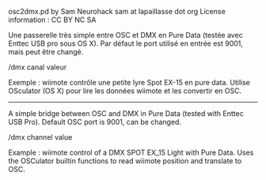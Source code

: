osc2dmx.pd
by Sam Neurohack
sam at lapaillasse dot org
License information : CC BY NC SA

Une passerelle très simple entre OSC et DMX en Pure Data (testée avec Enttec USB pro sous OS X).
Par défaut le port utilisé en entrée est 9001, mais peut être changé. 

/dmx canal valeur

Exemple : wiimote contrôle une petite lyre Spot EX-15 en pure data. Utilise OSculator (OS X) pour lire les données wiimote et les convertir en OSC.

---------------------------------------------------------------------------------------

A simple bridge between OSC and DMX in Pure Data (tested with Enttec USB Pro). 
Default OSC port is 9001, can be changed. 

/dmx channel value

Example : wiimote control of a DMX SPOT EX_15 Light with Pure Data. Uses the OSCulator builtin functions to read wiimote position and translate to OSC.